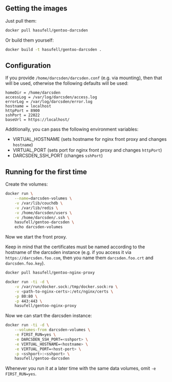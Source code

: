 ## Getting the images

Just pull them:
```sh
docker pull hasufell/gentoo-darcsden
```

Or build them yourself:
```sh
docker build -t hasufell/gentoo-darcsden .
```

## Configuration

If you provide `/home/darcsden/darcsden.conf` (e.g. via mounting), then
that will be used, otherwise the following defaults will be used:
```
homeDir = /home/darcsden
accessLog = /var/log/darcsden/access.log
errorLog = /var/log/darcsden/error.log
hostname = localhost
httpPort = 8900
sshPort = 22022
baseUrl = https://localhost/
```

Additionally, you can pass the following environment variables:
* VIRTUAL_HOSTNAME (sets hostname for nginx front proxy and changes `hostname`)
* VIRTUAL_PORT (sets port for nginx front proxy and changes `httpPort`)
* DARCSDEN_SSH_PORT (changes `sshPort`)

## Running for the first time

Create the volumes:
```sh
docker run \
	--name=darcsden-volumes \
	-v /var/lib/couchdb \
	-v /var/lib/redis \
	-v /home/darcsden/users \
	-v /home/darcsden/.ssh \
	hasufell/gentoo-darcsden \
	echo darcsden-volumes
```

Now we start the front proxy.

Keep in mind that the certificates must be named according to the hostname
of the darcsden instance (e.g. if you access it via `https://darcsden.foo.com`,
then you name them `darcsden.foo.crt` and `darcsden.foo.key`).
```sh
docker pull hasufell/gentoo-nginx-proxy

docker run -ti -d \
	-v /var/run/docker.sock:/tmp/docker.sock:ro \
	-v <path-to-nginx-certs>:/etc/nginx/certs \
	-p 80:80 \
	-p 443:443 \
	hasufell/gentoo-nginx-proxy
```

Now we can start the darcsden instance:
```sh
docker run -ti -d \
	--volumes-from darcsden-volumes \
	-e FIRST_RUN=yes \
	-e DARCSDEN_SSH_PORT=<sshport> \
	-e VIRTUAL_HOSTNAME=<hostname> \
	-e VIRTUAL_PORT=<host-port> \
	-p <sshport>:<sshport> \
	hasufell/gentoo-darcsden
```

Whenever you run it at a later time with the same data volumes,
omit `-e FIRST_RUN=yes`.
